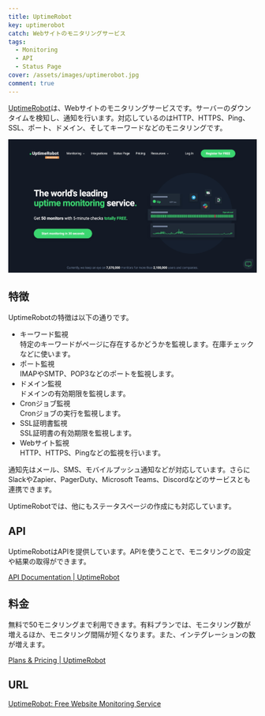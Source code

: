 ```yaml
---
title: UptimeRobot
key: uptimerobot
catch: Webサイトのモニタリングサービス
tags:
  - Monitoring
  - API
  - Status Page
cover: /assets/images/uptimerobot.jpg
comment: true
---
```


[UptimeRobot](https://uptimerobot.com/)は、Webサイトのモニタリングサービスです。サーバーのダウンタイムを検知し、通知を行います。対応しているのはHTTP、HTTPS、Ping、SSL、ポート、ドメイン、そしてキーワードなどのモニタリングです。

[![UptimeRobotのWebサイト](/assets/images/uptimerobot.jpg)](https://uptimerobot.com/)

<!--more-->

## 特徴

UptimeRobotの特徴は以下の通りです。

- キーワード監視  
特定のキーワードがページに存在するかどうかを監視します。在庫チェックなどに使います。
- ポート監視  
IMAPやSMTP、POP3などのポートを監視します。
- ドメイン監視  
ドメインの有効期限を監視します。
- Cronジョブ監視  
Cronジョブの実行を監視します。
- SSL証明書監視  
SSL証明書の有効期限を監視します。
- Webサイト監視  
HTTP、HTTPS、Pingなどの監視を行います。

通知先はメール、SMS、モバイルプッシュ通知などが対応しています。さらにSlackやZapier、PagerDuty、Microsoft Teams、Discordなどのサービスとも連携できます。

UptimeRobotでは、他にもステータスページの作成にも対応しています。

## API

UptimeRobotはAPIを提供しています。APIを使うことで、モニタリングの設定や結果の取得ができます。

[API Documentation \| UptimeRobot](https://uptimerobot.com/api/)

## 料金

無料で50モニタリングまで利用できます。有料プランでは、モニタリング数が増えるほか、モニタリング間隔が短くなります。また、インテグレーションの数が増えます。

[Plans & Pricing \| UptimeRobot](https://uptimerobot.com/pricing/)

## URL

[UptimeRobot: Free Website Monitoring Service](https://uptimerobot.com/)
